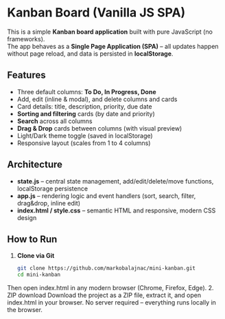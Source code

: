 # Kanban Board (Vanilla JS SPA)

This is a simple **Kanban board application** built with pure JavaScript (no frameworks).  
The app behaves as a **Single Page Application (SPA)** – all updates happen without page reload, and data is persisted in **localStorage**.

## Features
- Three default columns: **To Do, In Progress, Done**
- Add, edit (inline & modal), and delete columns and cards
- Card details: title, description, priority, due date
- **Sorting and filtering** cards (by date and priority)
- **Search** across all columns
- **Drag & Drop** cards between columns (with visual preview)
- Light/Dark theme toggle (saved in localStorage)
- Responsive layout (scales from 1 to 4 columns)

## Architecture
- **state.js** – central state management, add/edit/delete/move functions, localStorage persistence  
- **app.js** – rendering logic and event handlers (sort, search, filter, drag&drop, inline edit)  
- **index.html / style.css** – semantic HTML and responsive, modern CSS design  

## How to Run
1. **Clone via Git**
   ```bash
   git clone https://github.com/markobalajnac/mini-kanban.git
   cd mini-kanban
Then open index.html in any modern browser (Chrome, Firefox, Edge).
2.	ZIP download
Download the project as a ZIP file, extract it, and open index.html in your browser.
No server required – everything runs locally in the browser.